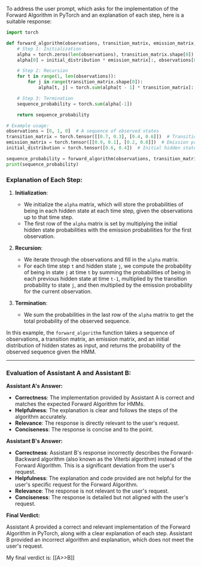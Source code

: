 
To address the user prompt, which asks for the implementation of the Forward Algorithm in PyTorch and an explanation of each step, here is a suitable response:

```python
import torch

def forward_algorithm(observations, transition_matrix, emission_matrix, initial_distribution):
    # Step 1: Initialization
    alpha = torch.zeros(len(observations), transition_matrix.shape[0])
    alpha[0] = initial_distribution * emission_matrix[:, observations[0]]

    # Step 2: Recursion
    for t in range(1, len(observations)):
        for j in range(transition_matrix.shape[0]):
            alpha[t, j] = torch.sum(alpha[t - 1] * transition_matrix[:, j]) * emission_matrix[j, observations[t]]

    # Step 3: Termination
    sequence_probability = torch.sum(alpha[-1])

    return sequence_probability

# Example usage:
observations = [0, 1, 0]  # A sequence of observed states
transition_matrix = torch.tensor([[0.7, 0.3], [0.4, 0.6]])  # Transition probabilities between hidden states
emission_matrix = torch.tensor([[0.9, 0.1], [0.2, 0.8]])  # Emission probabilities from hidden states to observed states
initial_distribution = torch.tensor([0.6, 0.4])  # Initial hidden state probabilities

sequence_probability = forward_algorithm(observations, transition_matrix, emission_matrix, initial_distribution)
print(sequence_probability)
```

### Explanation of Each Step:

1. **Initialization**: 
   - We initialize the `alpha` matrix, which will store the probabilities of being in each hidden state at each time step, given the observations up to that time step.
   - The first row of the `alpha` matrix is set by multiplying the initial hidden state probabilities with the emission probabilities for the first observation.

2. **Recursion**: 
   - We iterate through the observations and fill in the `alpha` matrix.
   - For each time step `t` and hidden state `j`, we compute the probability of being in state `j` at time `t` by summing the probabilities of being in each previous hidden state at time `t-1`, multiplied by the transition probability to state `j`, and then multiplied by the emission probability for the current observation.

3. **Termination**: 
   - We sum the probabilities in the last row of the `alpha` matrix to get the total probability of the observed sequence.

In this example, the `forward_algorithm` function takes a sequence of observations, a transition matrix, an emission matrix, and an initial distribution of hidden states as input, and returns the probability of the observed sequence given the HMM.

---

### Evaluation of Assistant A and Assistant B:

**Assistant A's Answer:**

- **Correctness**: The implementation provided by Assistant A is correct and matches the expected Forward Algorithm for HMMs.
- **Helpfulness**: The explanation is clear and follows the steps of the algorithm accurately.
- **Relevance**: The response is directly relevant to the user's request.
- **Conciseness**: The response is concise and to the point.

**Assistant B's Answer:**

- **Correctness**: Assistant B's response incorrectly describes the Forward-Backward algorithm (also known as the Viterbi algorithm) instead of the Forward Algorithm. This is a significant deviation from the user's request.
- **Helpfulness**: The explanation and code provided are not helpful for the user's specific request for the Forward Algorithm.
- **Relevance**: The response is not relevant to the user's request.
- **Conciseness**: The response is detailed but not aligned with the user's request.

**Final Verdict:**

Assistant A provided a correct and relevant implementation of the Forward Algorithm in PyTorch, along with a clear explanation of each step. Assistant B provided an incorrect algorithm and explanation, which does not meet the user's request.

My final verdict is: [[A>>B]]